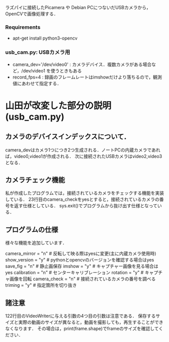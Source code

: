 ラズパイに接続したPicamera や Debian PCにつないだUSBカメラから，OpenCVで画像処理する．

### Requirements
 * apt-get install python3-opencv

### usb_cam.py: USBカメラ用
 * camera_dev='/dev/video0' : カメラデバイス．複数カメラがある場合など，/dev/video1 を使うときもある
 * record_fps=4 : 録画のフレームレートはimshowだけより落ちるので，観測値にあわせて指定する．
 
# 山田が改変した部分の説明(usb_cam.py)

## カメラのデバイスインデックスについて．

camera_devはカメラ1つにつき2つ生成される．ノートPCの内蔵カメラであれば，video0,video1が作成される．
次に接続されたUSBカメラはvideo2,video3となる．

## カメラチェック機能

私が作成したプログラムでは，接続されているカメラをチェックする機能を実装している．
23行目のcamera_checkをyesとすると，接続されているカメラの番号を返す仕様としている．
sys.exit()でプログラムから抜け出す仕様となっている．

## プログラムの仕様
様々な機能を追加しています．

camera_mirror = "n"       # 反転して映る際はyesに変更(主に内蔵カメラ使用時)
show_version = "y"        # pythonとopencvのバージョンを確認する場合はyes
save_fig = "n"            # 静止画保存
imshow = "y"              # キャプチャー画像を見る場合はyes
calibration = "n"         # センターキャリブレーション
rotation = "y"            # キャプチャ画像を回転
camera_check = "n"        # 接続されているカメラの番号を調べる
triming = "y"             # 指定箇所を切り抜き


## 諸注意

122行目のVideoWriterに与える引数の4つ目の引数は注意である．
保存するサイズと実際の動画のサイズが異なると，動画を撮影しても，再生することができなくなります．
その場合は，print(frame.shape)でframeのサイズを確認してください．
